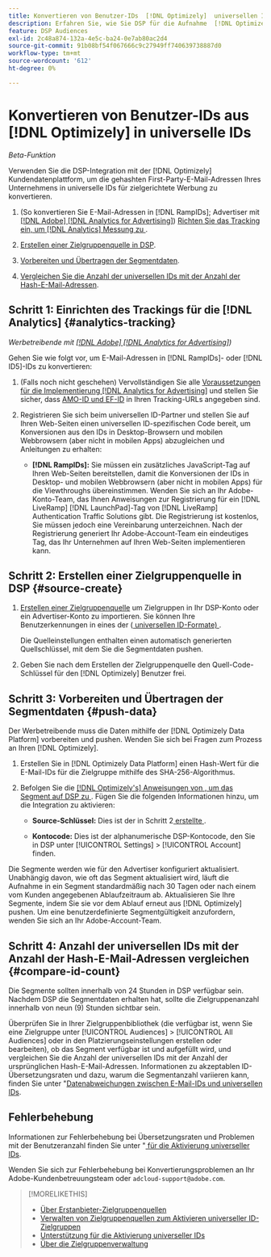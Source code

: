 ```yaml
---
title: Konvertieren von Benutzer-IDs  [!DNL Optimizely]  universellen IDs
description: Erfahren Sie, wie Sie DSP für die Aufnahme  [!DNL Optimizely]  Erstanbietersegmenten aktivieren.
feature: DSP Audiences
exl-id: 2c48a874-132a-4e5c-ba24-0e7ab80ac2d4
source-git-commit: 91b08bf54f067666c9c27949ff740639738887d0
workflow-type: tm+mt
source-wordcount: '612'
ht-degree: 0%

---
```


# Konvertieren von Benutzer-IDs aus [!DNL Optimizely] in universelle IDs

*Beta-Funktion*

Verwenden Sie die DSP-Integration mit der [!DNL Optimizely] Kundendatenplattform, um die gehashten First-Party-E-Mail-Adressen Ihres Unternehmens in universelle IDs für zielgerichtete Werbung zu konvertieren.

1. (So konvertieren Sie E-Mail-Adressen in [!DNL RampIDs]<!-- or [!DNL ID5] IDs -->; Advertiser mit [[!DNL Adobe] [!DNL Analytics for Advertising]](/help/integrations/analytics/overview.md)) [Richten Sie das Tracking ein, um  [!DNL Analytics]  Messung zu ](#analytics-tracking).

1. [Erstellen einer Zielgruppenquelle in DSP](#source-create).

1. [Vorbereiten und Übertragen der Segmentdaten](#push-data).

1. [Vergleichen Sie die Anzahl der universellen IDs mit der Anzahl der Hash-E-Mail-Adressen](#compare-id-count).

## Schritt 1: Einrichten des Trackings für die [!DNL Analytics] {#analytics-tracking}

*Werbetreibende mit [[!DNL Adobe] [!DNL Analytics for Advertising]](/help/integrations/analytics/overview.md))*

Gehen Sie wie folgt vor, um E-Mail-Adressen in [!DNL RampIDs]- oder [!DNL ID5]-IDs zu konvertieren:

1. (Falls noch nicht geschehen) Vervollständigen Sie alle [Voraussetzungen für die Implementierung [!DNL Analytics for Advertising]](/help/integrations/analytics/prerequisites.md) und stellen Sie sicher, dass [AMO-ID und EF-ID](/help/integrations/analytics/ids.md) in Ihren Tracking-URLs angegeben sind.

1. Registrieren Sie sich beim universellen ID-Partner und stellen Sie auf Ihren Web-Seiten einen universellen ID-spezifischen Code bereit, um Konversionen aus den IDs in Desktop-Browsern und mobilen Webbrowsern (aber nicht in mobilen Apps) abzugleichen und Anleitungen zu erhalten:

   * **[!DNL RampIDs]:** Sie müssen ein zusätzliches JavaScript-Tag auf Ihren Web-Seiten bereitstellen, damit die Konversionen der IDs in Desktop- und mobilen Webbrowsern (aber nicht in mobilen Apps) für die Viewthroughs übereinstimmen. Wenden Sie sich an Ihr Adobe-Konto-Team, das Ihnen Anweisungen zur Registrierung für ein [!DNL LiveRamp] [!DNL LaunchPad]-Tag von [!DNL LiveRamp] Authentication Traffic Solutions gibt. Die Registrierung ist kostenlos, Sie müssen jedoch eine Vereinbarung unterzeichnen. Nach der Registrierung generiert Ihr Adobe-Account-Team ein eindeutiges Tag, das Ihr Unternehmen auf Ihren Web-Seiten implementieren kann.

## Schritt 2: Erstellen einer Zielgruppenquelle in DSP {#source-create}

1. [Erstellen einer Zielgruppenquelle](source-manage.md) um Zielgruppen in Ihr DSP-Konto oder ein Advertiser-Konto zu importieren. Sie können Ihre Benutzerkennungen in eines der ([ universellen ID-Formate) ](source-about.md).

   Die Quelleinstellungen enthalten einen automatisch generierten Quellschlüssel, mit dem Sie die Segmentdaten pushen.

1. Geben Sie nach dem Erstellen der Zielgruppenquelle den Quell-Code-Schlüssel für den [!DNL Optimizely] Benutzer frei.

## Schritt 3: Vorbereiten und Übertragen der Segmentdaten {#push-data}

Der Werbetreibende muss die Daten mithilfe der [!DNL Optimizely Data Platform] vorbereiten und pushen. Wenden Sie sich bei Fragen zum Prozess an Ihren [!DNL Optimizely].

1. Erstellen Sie in [!DNL Optimizely Data Platform] einen Hash-Wert für die E-Mail-IDs für die Zielgruppe mithilfe des SHA-256-Algorithmus.

1. Befolgen Sie die [[!DNL Optimizely's] Anweisungen von , um das Segment auf DSP zu ](https://support.optimizely.com/hc/en-us/articles/27974930963981-Integrate-Adobe-Ads). Fügen Sie die folgenden Informationen hinzu, um die Integration zu aktivieren:

   * **Source-Schlüssel:** Dies ist der in Schritt 2[ erstellte ](#source-create).

   * **Kontocode:** Dies ist der alphanumerische DSP-Kontocode, den Sie in DSP unter [!UICONTROL Settings] > [!UICONTROL Account] finden.

Die Segmente werden wie für den Advertiser konfiguriert aktualisiert. Unabhängig davon, wie oft das Segment aktualisiert wird, läuft die Aufnahme in ein Segment standardmäßig nach 30 Tagen oder nach einem vom Kunden angegebenen Ablaufzeitraum ab. Aktualisieren Sie Ihre Segmente, indem Sie sie vor dem Ablauf erneut aus [!DNL Optimizely] pushen. Um eine benutzerdefinierte Segmentgültigkeit anzufordern, wenden Sie sich an Ihr Adobe-Account-Team.

## Schritt 4: Anzahl der universellen IDs mit der Anzahl der Hash-E-Mail-Adressen vergleichen {#compare-id-count}

Die Segmente sollten innerhalb von 24 Stunden in DSP verfügbar sein. Nachdem DSP die Segmentdaten erhalten hat, sollte die Zielgruppenanzahl innerhalb von neun (9) Stunden sichtbar sein.

Überprüfen Sie in Ihrer Zielgruppenbibliothek (die verfügbar ist, wenn Sie eine Zielgruppe unter [!UICONTROL Audiences] > [!UICONTROL All Audiences] oder in den Platzierungseinstellungen erstellen oder bearbeiten), ob das Segment verfügbar ist und aufgefüllt wird, und vergleichen Sie die Anzahl der universellen IDs mit der Anzahl der ursprünglichen Hash-E-Mail-Adressen. Informationen zu akzeptablen ID-Übersetzungsraten und dazu, warum die Segmentanzahl variieren kann, finden Sie unter &quot;[Datenabweichungen zwischen E-Mail-IDs und universellen IDs](#universal-ids-data-variances).

## Fehlerbehebung

Informationen zur Fehlerbehebung bei Übersetzungsraten und Problemen mit der Benutzeranzahl finden Sie unter &quot;[ für die Aktivierung universeller IDs](/help/dsp/audiences/universal-ids.md).

Wenden Sie sich zur Fehlerbehebung bei Konvertierungsproblemen an Ihr Adobe-Kundenbetreuungsteam oder `adcloud-support@adobe.com`.

>[!MORELIKETHIS]
>
>* [Über Erstanbieter-Zielgruppenquellen](/help/dsp/audiences/sources/source-about.md)
>* [Verwalten von Zielgruppenquellen zum Aktivieren universeller ID-Zielgruppen](source-manage.md)
>* [Unterstützung für die Aktivierung universeller IDs](/help/dsp/audiences/universal-ids.md)
>* [Über die Zielgruppenverwaltung](/help/dsp/audiences/audience-about.md)
